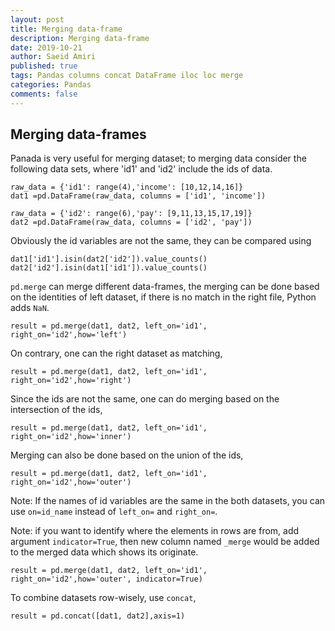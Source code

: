 ```yaml
---
layout: post
title: Merging data-frame 
description: Merging data-frame
date: 2019-10-21
author: Saeid Amiri
published: true
tags: Pandas columns concat DataFrame iloc loc merge 
categories: Pandas
comments: false
---
```


## Merging data-frames
Panada is very useful for merging dataset; to merging data consider the following data sets, where 'id1' and 'id2' include the ids of data.

```
raw_data = {'id1': range(4),'income': [10,12,14,16]}
dat1 =pd.DataFrame(raw_data, columns = ['id1', 'income'])

raw_data = {'id2': range(6),'pay': [9,11,13,15,17,19]}
dat2 =pd.DataFrame(raw_data, columns = ['id2', 'pay'])
```

Obviously the id variables are not the same, they can be
compared using

```
dat1['id1'].isin(dat2['id2']).value_counts()
dat2['id2'].isin(dat1['id1']).value_counts()
```

`pd.merge` can merge different data-frames, the merging can be done based on the identities of left dataset, if there is no match in the right file, Python adds `NaN`.

```
result = pd.merge(dat1, dat2, left_on='id1', right_on='id2',how='left')
```
On contrary, one can the right dataset as matching,

```
result = pd.merge(dat1, dat2, left_on='id1', right_on='id2',how='right')
```

Since the ids are not the same, one can do merging based on the
intersection of the ids,

```
result = pd.merge(dat1, dat2, left_on='id1', right_on='id2',how='inner')
```

Merging can also be done based on the union of the ids,

```
result = pd.merge(dat1, dat2, left_on='id1', right_on='id2',how='outer')
```

Note: If the names of id variables are the same in the both datasets, you can use ```on=id_name``` instead of ```left_on=``` and ```right_on=```.

Note: if you want to identify where the elements in rows are from, add  argument ```indicator=True```, then new column named `_merge` would be added to the merged data which shows its originate.

```
result = pd.merge(dat1, dat2, left_on='id1', right_on='id2',how='outer', indicator=True)
```

To combine datasets row-wisely, use `concat`,
```
result = pd.concat([dat1, dat2],axis=1)
```